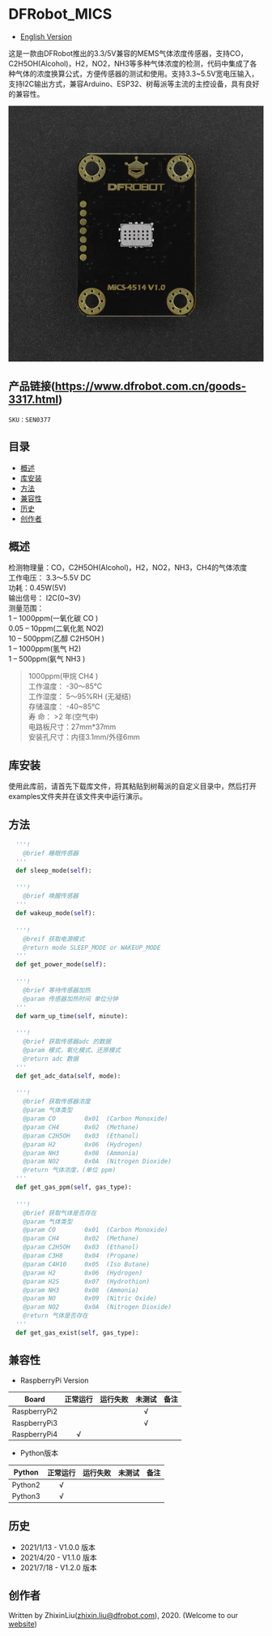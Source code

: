 # DFRobot_MICS
- [English Version](./README.md)

这是一款由DFRobot推出的3.3/5V兼容的MEMS气体浓度传感器，支持CO，C2H5OH(Alcohol)，H2，NO2，NH3等多种气体浓度的检测，代码中集成了各种气体的浓度换算公式，方便传感器的测试和使用。支持3.3~5.5V宽电压输入，支持I2C输出方式，兼容Arduino、ESP32、树莓派等主流的主控设备，具有良好的兼容性。<br>

![正反面svg效果图](../../resources/images/SEN0377.jpg)


## 产品链接(https://www.dfrobot.com.cn/goods-3317.html)

    SKU：SEN0377

## 目录

* [概述](#概述)
* [库安装](#库安装)
* [方法](#方法)
* [兼容性](#兼容性y)
* [历史](#历史)
* [创作者](#创作者)

## 概述

检测物理量：CO，C2H5OH(Alcohol)，H2，NO2，NH3，CH4的气体浓度<br>
工作电压： 3.3～5.5V DC<br>
功耗：0.45W(5V)<br>
输出信号： I2C(0~3V)<br>
测量范围：<br>
1 – 1000ppm(一氧化碳 CO )<br>
0.05 – 10ppm(二氧化氮 NO2)<br>
10 – 500ppm(乙醇 C2H5OH )<br>
1 – 1000ppm(氢气 H2)<br>
1 – 500ppm(氨气 NH3 )<br>
>1000ppm(甲烷 CH4 )<br>
工作温度： -30～85℃<br>
工作湿度： 5～95%RH (无凝结)<br>
存储温度： -40~85℃<br>
寿 命： >2 年(空气中)<br>
电路板尺寸：27mm*37mm<br>
安装孔尺寸：内径3.1mm/外径6mm<br>

## 库安装
使用此库前，请首先下载库文件，将其粘贴到树莓派的自定义目录中，然后打开examples文件夹并在该文件夹中运行演示。

## 方法

```python
  '''!
    @brief 睡眠传感器
  '''
  def sleep_mode(self):
  
  '''!
    @brief 唤醒传感器
  '''
  def wakeup_mode(self):

  '''!
    @breif 获取电源模式
    @return mode SLEEP_MODE or WAKEUP_MODE
  '''
  def get_power_mode(self):
  
  '''!
    @brief 等待传感器加热
    @param 传感器加热时间 单位分钟
  '''
  def warm_up_time(self, minute):
  
  '''!
    @brief 获取传感器adc 的数据
    @param 模式，氧化模式、还原模式
    @return adc 数据
  '''
  def get_adc_data(self, mode):
  
  '''!
    @brief 获取传感器浓度
    @param 气体类型
    @param CO        0x01  (Carbon Monoxide)
    @param CH4       0x02  (Methane)
    @param C2H5OH    0x03  (Ethanol)
    @param H2        0x06  (Hydrogen)
    @param NH3       0x08  (Ammonia)
    @param NO2       0x0A  (Nitrogen Dioxide)
    @return 气体浓度，(单位 ppm)
  '''
  def get_gas_ppm(self, gas_type):
  
  '''!
    @brief 获取气体是否存在
    @param 气体类型
    @param CO        0x01  (Carbon Monoxide)
    @param CH4       0x02  (Methane)
    @param C2H5OH    0x03  (Ethanol)
    @param C3H8      0x04  (Propane)
    @param C4H10     0x05  (Iso Butane)
    @param H2        0x06  (Hydrogen)
    @param H2S       0x07  (Hydrothion)
    @param NH3       0x08  (Ammonia)
    @param NO        0x09  (Nitric Oxide)
    @param NO2       0x0A  (Nitrogen Dioxide)
    @return 气体是否存在
  '''
  def get_gas_exist(self, gas_type):
```

## 兼容性

* RaspberryPi Version

| Board        | 正常运行  | 运行失败   | 未测试    | 备注
| ------------ | :-------: | :--------: | :------: | :-----: |
| RaspberryPi2 |           |            |    √     |         |
| RaspberryPi3 |           |            |    √     |         |
| RaspberryPi4 |     √     |            |          |         |

* Python版本

| Python  | 正常运行  | 运行失败   | 未测试    | 备注
| ------- | :-------: | :--------: | :------: | :-----: |
| Python2 |     √     |            |          |         |
| Python3 |     √     |            |          |         |


## 历史

- 2021/1/13 - V1.0.0 版本
- 2021/4/20 - V1.1.0 版本
- 2021/7/18 - V1.2.0 版本

## 创作者

Written by ZhixinLiu(zhixin.liu@dfrobot.com), 2020. (Welcome to our [website](https://www.dfrobot.com/))